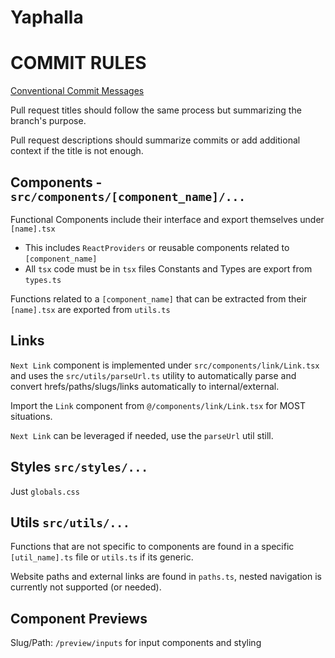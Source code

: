 # Yaphalla

# COMMIT RULES
[Conventional Commit Messages](https://gist.github.com/qoomon/5dfcdf8eec66a051ecd85625518cfd13)

Pull request titles should follow the same process but summarizing the branch's purpose.

Pull request descriptions should summarize commits or add additional context if the title is not enough.

## Components - `src/components/[component_name]/...`
Functional Components include their interface and export themselves under `[name].tsx`
* This includes `ReactProviders` or reusable components related to `[component_name]`
* All `tsx` code must be in `tsx` files
Constants and Types are export from `types.ts`

Functions related to a `[component_name]` that can be extracted from their `[name].tsx` are exported from `utils.ts`

## Links
`Next Link` component is implemented under `src/components/link/Link.tsx` and uses the `src/utils/parseUrl.ts` utility to
automatically parse and convert hrefs/paths/slugs/links automatically to internal/external.

Import the `Link` component from `@/components/link/Link.tsx` for MOST situations.

`Next Link` can be leveraged if needed, use the `parseUrl` util still.

## Styles `src/styles/...`
Just `globals.css`

## Utils `src/utils/...`
Functions that are not specific to components are found in a specific `[util_name].ts` file or `utils.ts` if its generic.

Website paths and external links are found in `paths.ts`, nested navigation is currently not supported (or needed).

## Component Previews
Slug/Path: `/preview/inputs` for input components and styling
